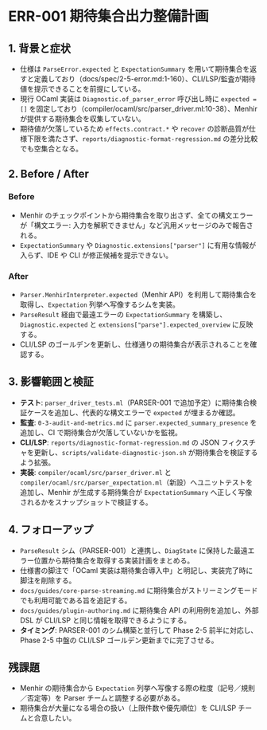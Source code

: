 # ERR-001 期待集合出力整備計画

## 1. 背景と症状
- 仕様は `ParseError.expected` と `ExpectationSummary` を用いて期待集合を返すと定義しており（docs/spec/2-5-error.md:1-160）、CLI/LSP/監査が期待値を提示できることを前提にしている。  
- 現行 OCaml 実装は `Diagnostic.of_parser_error` 呼び出し時に `expected = []` を固定しており（compiler/ocaml/src/parser_driver.ml:10-38）、Menhir が提供する期待集合を収集していない。  
- 期待値が欠落しているため `effects.contract.*` や `recover` の診断品質が仕様下限を満たさず、`reports/diagnostic-format-regression.md` の差分比較でも空集合となる。

## 2. Before / After
### Before
- Menhir のチェックポイントから期待集合を取り出さず、全ての構文エラーが「構文エラー: 入力を解釈できません」など汎用メッセージのみで報告される。  
- `ExpectationSummary` や `Diagnostic.extensions["parser"]` に有用な情報が入らず、IDE や CLI が修正候補を提示できない。

### After
- `Parser.MenhirInterpreter.expected`（Menhir API）を利用して期待集合を取得し、`Expectation` 列挙へ写像するシムを実装。  
- `ParseResult` 経由で最遠エラーの `ExpectationSummary` を構築し、`Diagnostic.expected` と `extensions["parse"].expected_overview` に反映する。  
- CLI/LSP のゴールデンを更新し、仕様通りの期待集合が表示されることを確認する。

## 3. 影響範囲と検証
- **テスト**: `parser_driver_tests.ml`（PARSER-001 で追加予定）に期待集合検証ケースを追加し、代表的な構文エラーで `expected` が埋まるか確認。  
- **監査**: `0-3-audit-and-metrics.md` に `parser.expected_summary_presence` を追加し、CI で期待集合が欠落していないかを監視。  
- **CLI/LSP**: `reports/diagnostic-format-regression.md` の JSON フィクスチャを更新し、`scripts/validate-diagnostic-json.sh` が期待集合を検証するよう拡張。
- **実装**: `compiler/ocaml/src/parser_driver.ml` と `compiler/ocaml/src/parser_expectation.ml`（新設）へユニットテストを追加し、Menhir が生成する期待集合が `ExpectationSummary` へ正しく写像されるかをスナップショットで検証する。

## 4. フォローアップ
- `ParseResult` シム（PARSER-001）と連携し、`DiagState` に保持した最遠エラー位置から期待集合を取得する実装計画をまとめる。  
- 仕様書の脚注で「OCaml 実装は期待集合導入中」と明記し、実装完了時に脚注を削除する。  
- `docs/guides/core-parse-streaming.md` に期待集合がストリーミングモードでも利用可能である旨を追記する。
- `docs/guides/plugin-authoring.md` に期待集合 API の利用例を追加し、外部 DSL が CLI/LSP と同じ情報を取得できるようにする。
- **タイミング**: PARSER-001 のシム構築と並行して Phase 2-5 前半に対応し、Phase 2-5 中盤の CLI/LSP ゴールデン更新までに完了させる。

## 残課題
- Menhir の期待集合から `Expectation` 列挙へ写像する際の粒度（記号／規則／否定等）を Parser チームと調整する必要がある。  
- 期待集合が大量になる場合の扱い（上限件数や優先順位）を CLI/LSP チームと合意したい。
